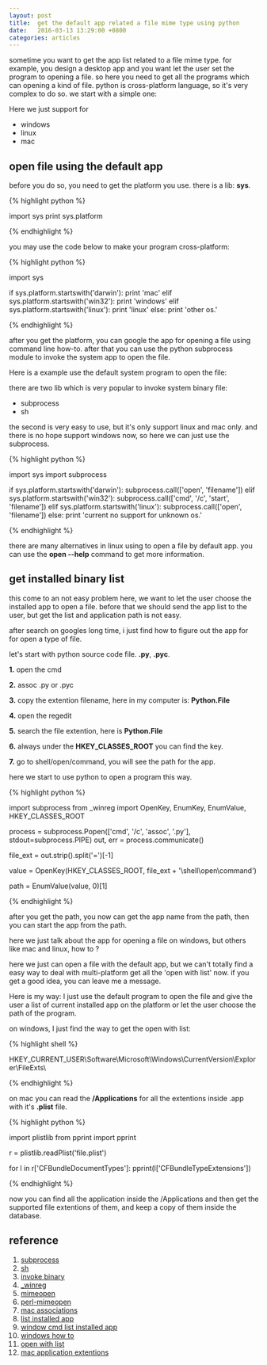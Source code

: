 ```yaml
---
layout: post
title:  get the default app related a file mime type using python
date:   2016-03-13 13:29:00 +0800
categories: articles
---
```


sometime you want to get the app list related to a file mime type.
for example, you design a desktop app and you want let the user set the
program to opening a file. so here you need to get all the programs which
can opening a kind of file. python is cross-platform language, so it's
very complex to do so. we start with a simple one:

Here we just support for

- windows
- linux
- mac

## open file using the default app

before you do so, you need to get the platform you use. there is a lib: **sys**.

{% highlight python %}

import sys
print sys.platform

{% endhighlight %}

you may use the code below to make your program cross-platform:

{% highlight python %}

import sys

if sys.platform.startswith('darwin'):
    print 'mac'
elif sys.platform.startswith('win32'):
    print 'windows'
elif sys.platform.startswith('linux'):
    print 'linux'
else:
    print 'other os.'

{% endhighlight %}

after you get the platform, you can google the app for opening a file using
command line how-to. after that you can use the python subprocess module to
invoke the system app to open the file.

Here is a example use the default system program to open the file:

there are two lib which is very popular to invoke system binary file:

- subprocess
- sh

the second is very easy to use, but it's only support linux and mac only. and
there is no hope support windows now, so here we can just use the subprocess.

{% highlight python %}

import sys
import subprocess

if sys.platform.startswith('darwin'):
    subprocess.call(['open', 'filename'])
elif sys.platform.startswith('win32'):
    subprocess.call(['cmd', '/c', 'start', 'filename'])
elif sys.platform.startswith('linux'):
    subprocess.call(['open', 'filename'])
else:
    print 'current no support for unknown os.'

{% endhighlight %}

there are many alternatives in linux using to open a file by default app.
you can use the **open --help** command to get more information.

## get installed binary list

this come to an not easy problem here, we want to let the user choose the
installed app to open a file. before that we should send the app list to the
user, but get the list and application path is not easy.

after search on googles long time, i just find how to figure out the app for
for open a type of file.

let's start with python source code file. **.py**, **.pyc**.

**1.** open the cmd

**2.** assoc .py or .pyc

**3.** copy the extention filename, here in my computer is: **Python.File**

**4.** open the regedit

**5.** search the file extention, here is **Python.File**

**6.** always under the **HKEY_CLASSES_ROOT** you can find the key.

**7.** go to shell/open/command, you will see the path for the app.

here we start to use python to open a program this way.

{% highlight python %}

import subprocess
from _winreg import OpenKey, EnumKey, EnumValue, HKEY_CLASSES_ROOT

process = subprocess.Popen(['cmd', '/c', 'assoc', '.py'],
                        stdout=subprocess.PIPE)
out, err = process.communicate()

file_ext = out.strip().split('=')[-1]

value = OpenKey(HKEY_CLASSES_ROOT, file_ext + '\shell\open\command')

path = EnumValue(value, 0)[1]

{% endhighlight %}

after you get the path, you now can get the app name from the path, then you
can start the app from the path.

here we just talk about the app for opening a file on windows, but others like
mac and linux, how to ?

here we just can open a file with the default app, but we can't totally find a
easy way to deal with multi-platform get all the 'open with list' now. if you
get a good idea, you can leave me a message.

Here is my way: I just use the default program to open the file and give the
user a list of current installed app on the platform or let the user choose
the path of the program.

on windows, I just find the way to get the open with list:

{% highlight shell %}

HKEY_CURRENT_USER\Software\Microsoft\Windows\CurrentVersion\Explorer\FileExts\

{% endhighlight %}

on mac you can read the **/Applications** for all the extentions inside .app
with it's **.plist** file.

{% highlight python %}

import plistlib
from pprint import pprint

r = plistlib.readPlist('file.plist')

for l in r['CFBundleDocumentTypes']:
    pprint(l['CFBundleTypeExtensions'])

{% endhighlight %}

now you can find all the application inside the /Applications and then get the
supported file extentions of them, and keep a copy of them inside the database.


## reference

1. [subprocess](https://docs.python.org/2/library/subprocess.html)
2. [sh](https://amoffat.github.io/sh/)
3. [invoke binary](http://stackoverflow.com/questions/434597/open-document-with-default-application-in-python)
4. [\_winreg](https://docs.python.org/2/library/_winreg.html)
5. [mimeopen](http://superuser.com/questions/572011/how-do-i-set-up-preferred-applications-in-nautilus-by-file-extension-rather-tha/573488#573488)
6. [perl-mimeopen](http://cpansearch.perl.org/src/PARDUS/File-MimeInfo-0.15/mimeopen)
7. [mac associations](http://apple.stackexchange.com/questions/64124/how-can-i-modify-the-list-of-applications-under-open-with)
8. [list installed app](http://www.howtogeek.com/165293/how-to-get-a-list-of-software-installed-on-your-pc-with-a-single-command/)
9. [window cmd list installed app](http://helpdeskgeek.com/how-to/generate-a-list-of-installed-programs-in-windows/)
10. [windows how to](http://superuser.com/questions/447277/list-all-installed-software-on-pc)
11. [open with list](http://stackoverflow.com/questions/3924753/where-does-windows-store-its-open-with-settings)
12. [mac application extentions](http://mac-how-to.wonderhowto.com/how-to/remove-duplicates-customize-open-with-menu-mac-os-x-0157100/)
